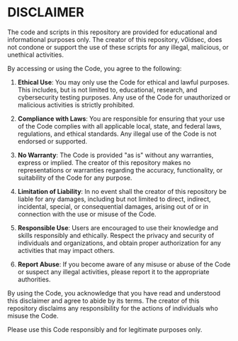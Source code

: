 # DISCLAIMER

The code and scripts in this repository are provided for educational and informational purposes only. The creator of this repository, v0idsec, does not condone or support the use of these scripts for any illegal, malicious, or unethical activities.

By accessing or using the Code, you agree to the following:

1. **Ethical Use**: You may only use the Code for ethical and lawful purposes. This includes, but is not limited to, educational, research, and cybersecurity testing purposes. Any use of the Code for unauthorized or malicious activities is strictly prohibited.

2. **Compliance with Laws**: You are responsible for ensuring that your use of the Code complies with all applicable local, state, and federal laws, regulations, and ethical standards. Any illegal use of the Code is not endorsed or supported.

3. **No Warranty**: The Code is provided "as is" without any warranties, express or implied. The creator of this repository makes no representations or warranties regarding the accuracy, functionality, or suitability of the Code for any purpose.

4. **Limitation of Liability**: In no event shall the creator of this repository be liable for any damages, including but not limited to direct, indirect, incidental, special, or consequential damages, arising out of or in connection with the use or misuse of the Code.

5. **Responsible Use**: Users are encouraged to use their knowledge and skills responsibly and ethically. Respect the privacy and security of individuals and organizations, and obtain proper authorization for any activities that may impact others.

6. **Report Abuse**: If you become aware of any misuse or abuse of the Code or suspect any illegal activities, please report it to the appropriate authorities.

By using the Code, you acknowledge that you have read and understood this disclaimer and agree to abide by its terms. The creator of this repository disclaims any responsibility for the actions of individuals who misuse the Code.

Please use this Code responsibly and for legitimate purposes only.
